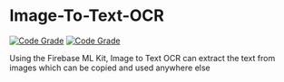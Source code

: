 # Image-To-Text-OCR

[![Code Grade](https://www.code-inspector.com/project/12562/score/svg)](https://frontend.code-inspector.com/project/12562/dashboard)
[![Code Grade](https://www.code-inspector.com/project/12562/status/svg)](https://frontend.code-inspector.com/project/12562/dashboard)

Using the Firebase ML Kit, Image to Text OCR can extract the text from images which can be copied and used anywhere else
